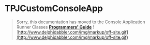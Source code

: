 # TPJCustomConsoleApp #

> Sorry, this documentation has moved to the Console Application Runner Classes **[Programmers' Guide](http://wiki.delphidabbler.com/index.php/Docs/TPJCustomConsoleApp)** ![http://www.delphidabbler.com/img/markup/off-site.gif](http://www.delphidabbler.com/img/markup/off-site.gif)

